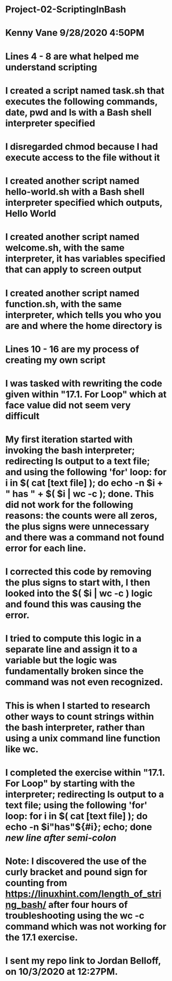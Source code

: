 # Project-02-ScriptingInBash
# Kenny Vane 9/28/2020 4:50PM
# Lines 4 - 8 are what helped me understand scripting
# I created a script named task.sh that executes the following commands, date, pwd and ls with a Bash shell interpreter specified
# I disregarded chmod because I had execute access to the file without it
# I created another script named hello-world.sh with a Bash shell interpreter specified which outputs, Hello World
# I created another script named welcome.sh, with the same interpreter, it has variables specified that can apply to screen output
# I created another script named function.sh, with the same interpreter, which tells you who you are and where the home directory is
# Lines 10 - 16 are my process of creating my own script
# I was tasked with rewriting the code given within "17.1. For Loop" which at face value did not seem very difficult
# My first iteration started with invoking the bash interpreter; redirecting ls output to a text file; and using the following 'for' loop: for i in $( cat [text file] ); do echo -n $i + " has " + $( $i | wc -c ); done. This did not work for the following reasons: the counts were all zeros, the plus signs were unnecessary and there was a command not found error for each line.
# I corrected this code by removing the plus signs to start with, I then looked into the $( $i | wc -c ) logic and found this was causing the error.
# I tried to compute this logic in a separate line and assign it to a variable but the logic was fundamentally broken since the command was not even recognized.
# This is when I started to research other ways to count strings within the bash interpreter, rather than using a unix command line function like wc.
# I completed the exercise within "17.1. For Loop" by starting with the interpreter; redirecting ls output to a text file; using the following 'for' loop: for i in $( cat [text file] ); do echo -n $i"has"${#i}; echo; done *new line after semi-colon*
# Note: I discovered the use of the curly bracket and pound sign for counting from https://linuxhint.com/length_of_string_bash/ after four hours of troubleshooting using the wc -c command which was not working for the 17.1 exercise.
# I sent my repo link to Jordan Belloff, on 10/3/2020 at 12:27PM.
